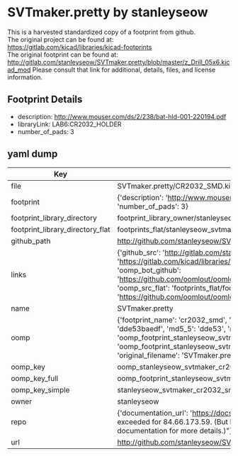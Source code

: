# SVTmaker.pretty by stanleyseow  
This is a harvested standardized copy of a footprint from github.  
The original project can be found at:  
https://gitlab.com/kicad/libraries/kicad-footprints  
The original footprint can be found at:
http://gitlab.com/stanleyseow/SVTmaker.pretty/blob/master/z_Drill_05x6.kicad_mod
Please consult that link for additional, details, files, and license information.  
## Footprint Details
* description: http://www.mouser.com/ds/2/238/bat-hld-001-220194.pdf  
* libraryLink: LAB6:CR2032_HOLDER  
* number_of_pads: 3  
## yaml dump  
| Key | Value |  
| --- | --- |  
| file | SVTmaker.pretty/CR2032_SMD.kicad_mod |  
| footprint | {'description': 'http://www.mouser.com/ds/2/238/bat-hld-001-220194.pdf', 'libraryLink': 'LAB6:CR2032_HOLDER', 'number_of_pads': 3} |  
| footprint_library_directory | footprint_library_owner/stanleyseow_SVTmaker.pretty |  
| footprint_library_directory_flat | footprints_flat/stanleyseow_svtmaker_cr2032_smd/working |  
| github_path | http://github.com/stanleyseow/SVTmaker.pretty/blob/master/CR2032_SMD.kicad_mod |  
| links | {'github_src': 'http://gitlab.com/stanleyseow/SVTmaker.pretty/blob/master/z_Drill_05x6.kicad_mod', 'github_src_repo': 'https://gitlab.com/kicad/libraries/kicad-footprints', 'oomp_bot': 'footprints/stanleyseow_svtmaker_cr2032_smd/working', 'oomp_bot_github': 'https://github.com/oomlout/oomlout_oomp_footprint_bot/tree/main/footprints/stanleyseow_svtmaker_cr2032_smd/working', 'oomp_src_flat': 'footprints_flat/footprints_flat/stanleyseow_svtmaker_cr2032_smd/working', 'oomp_src_flat_github': 'https://github.com/oomlout/oomlout_oomp_footprint_src/tree/main/footprints_flat/stanleyseow_svtmaker_cr2032_smd/working'} |  
| name | SVTmaker.pretty |  
| oomp | {'footprint_name': 'cr2032_smd', 'library_name': 'svtmaker', 'md5': 'dde53baedfdf7d8f2949641eb189ec1d', 'md5_10': 'dde53baedf', 'md5_5': 'dde53', 'md5_6': 'dde53b', 'oomp_key': 'oomp_stanleyseow_svtmaker_cr2032_smd', 'oomp_key_extra': 'oomp_footprint_stanleyseow_svtmaker_cr2032_smd', 'oomp_key_full': 'oomp_footprint_stanleyseow_svtmaker_cr2032_smd_dde53b', 'oomp_key_simple': 'stanleyseow_svtmaker_cr2032_smd', 'original_filename': 'SVTmaker.pretty/CR2032_SMD.kicad_mod', 'owner_name': 'stanleyseow'} |  
| oomp_key | oomp_stanleyseow_svtmaker_cr2032_smd |  
| oomp_key_full | oomp_footprint_stanleyseow_svtmaker_cr2032_smd |  
| oomp_key_simple | stanleyseow_svtmaker_cr2032_smd |  
| owner | stanleyseow |  
| repo | {'documentation_url': 'https://docs.github.com/rest/overview/resources-in-the-rest-api#rate-limiting', 'message': "API rate limit exceeded for 84.66.173.59. (But here's the good news: Authenticated requests get a higher rate limit. Check out the documentation for more details.)"} |  
| url | http://github.com/stanleyseow/SVTmaker.pretty |  

